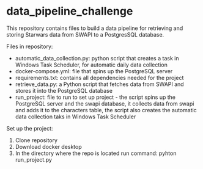 # data_pipeline_challenge

This repository contains files to build a data pipeline for retrieving and storing Starwars data from SWAPI to a PostgresSQL database.

Files in repository:
* automatic_data_collection.py: python script that creates a task in Windows Task Scheduler, for automatic daily data collection
* docker-compose.yml: file that spins up the PostgreSQL server
* requirements.txt: contains all dependencies needed for the project
* retrieve_data.py: a Python script that fetches data from SWAPI and stores it into the PostgreSQL database
* run_project: file to run to set up project - the script spins up the PostgreSQL server and the swapi database, it collects data from swapi and adds it to the characters table, the script also creates the automatic data collection taks in Windows Task Scheduler

Set up the project:
1. Clone repository
2. Download docker desktop
3. In the directory where the repo is located run command: pyhton run_project.py
